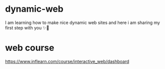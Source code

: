 # dynamic-web
I am learning how to make nice dynamic web sites and here i am sharing my first step with you ✨💪

# web course
https://www.inflearn.com/course/interactive_web/dashboard
